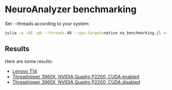 # NeuroAnalyzer benchmarking

Set --threads according to your system:
```sh
julia -q -O3 -g0 --threads 48 --cpu-target=native na_benchmarking.jl >> results.md
```

## Results

Here are some results:
- [Lenovo T14](benchmarks/t14_benchmark.md)
- [Threadripper 3960X, NVIDIA Quadro P2200, CUDA enabled](benchmarks/3960x_cuda_benchmark.md)
- [Threadripper 3960X, NVIDIA Quadro P2200, CUDA disabled](benchmarks/3960x_nocuda_benchmark.md)